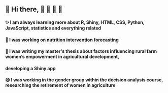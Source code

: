 
## 👋 Hi there,   🚜 🚜 🚜 🚜  
####    ✨ I am always learning more about R, Shiny, HTML, CSS, Python, JavaScript, statistics and everything related

####    🔭 I was working on nutrition intervention forecasting
####    🌱 I was writing my master's thesis about factors influencing rural farm women’s empowerment in agricultural development,
####       developing a Shiny app
####    😄 I was working in the gender group within the decision analysis course, researching the retirement of women in agriculture 
